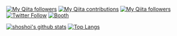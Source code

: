 [![My Qiita followers](https://qiita-badge.apiapi.app/s/shoshoi/posts.svg)](http://qiita.com/shoshoi)
[![My Qiita contributions](https://qiita-badge.apiapi.app/s/shoshoi/contributions.svg)](http://qiita.com/shoshoi)
[![My Qiita followers](https://qiita-badge.apiapi.app/s/shoshoi/followers.svg)](http://qiita.com/shoshoi)
[![Twitter Follow](https://img.shields.io/twitter/follow/shoshoi_sho?style=social)](https://twitter.com/shoshoi_sho)
[![Booth](https://img.shields.io/badge/Booth-shoshoi%E3%82%89%E3%81%BC-%23fc4d50)](https://jirko.booth.pm/)

[![shoshoi's github stats](https://github-readme-stats.vercel.app/api?username=shoshoi&include_all_commits=true&count_private=true&show_icons=true&hide_rank=true&line_height=24)](https://github.com/anuraghazra/github-readme-stats/blob/master/docs/readme_ja.md)
[![Top Langs](https://github-readme-stats.vercel.app/api/top-langs/?username=shoshoi&layout=compact&langs_count=8)](https://github.com/anuraghazra/github-readme-stats/blob/master/docs/readme_ja.md)

